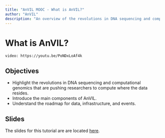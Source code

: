 ```yaml
---
title: "AnVIL MOOC - What is AnVIL?"
author: "AnVIL"
description: "An overview of the revolutions in DNA sequencing and computational genomics that are pushing researchers to compute in the cloud and an introduction to the main components of AnVIL."
---
```

# What is AnVIL?

`video: https://youtu.be/PoNDxLoAf4k`

## Objectives

* Highlight the revolutions in DNA sequencing and computational genomics that are pushing researchers to compute where the data resides.
* Introduce the main components of AnVIL.
* Understand the roadmap for data, infrastructure, and events.


## Slides
The slides for this tutorial are are located [here](https://docs.google.com/presentation/d/16vkgy8lp0M1liE0s8FdsjGXMWQu5_t6-0xOMFsF__Ro).



